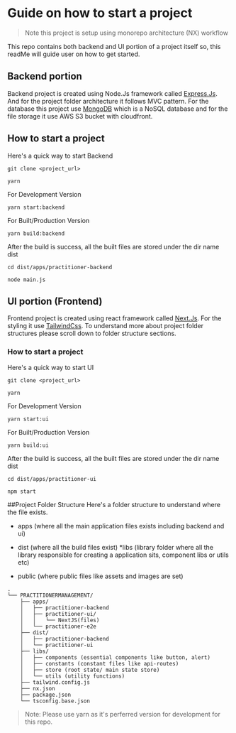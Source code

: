 # Guide on how to start a project

> Note this project is setup using monorepo architecture (NX) workflow

This repo contains both backend and UI portion of a project itself so, this readMe will guide user on how to get started.

## Backend portion

Backend project is created using Node.Js framework called [Express.Js](https://expressjs.com). And for the project folder architecture it follows MVC pattern. For the database this project use [MongoDB](https://www.mongodb.com) which is a NoSQL database and for the file storage it use AWS S3 bucket with cloudfront.

## How to start a project

Here's a quick way to start Backend

```
git clone <project_url>
```

```
yarn
```

For Development Version

```
yarn start:backend
```

For Built/Production Version

```
yarn build:backend
```

After the build is success, all the built files are stored under the dir name dist

```
cd dist/apps/practitioner-backend
```

```
node main.js
```

## UI portion (Frontend)

Frontend project is created using react framework called [Next.Js](https://nextjs.org). For the styling it use [TailwindCss](https://tailwindcss.com).
To understand more about project folder structures please scroll down to folder structure sections.

### How to start a project

Here's a quick way to start UI

```
git clone <project_url>
```

```
yarn
```

For Development Version

```
yarn start:ui
```

For Built/Production Version

```
yarn build:ui
```

After the build is success, all the built files are stored under the dir name dist

```
cd dist/apps/practitioner-ui
```

```
npm start
```

##Project Folder Structure
Here's a folder structure to understand where the file exists.

- apps (where all the main application files exists including backend and ui)

- dist (where all the build files exist)
  \*libs (library folder where all the library responsible for creating a application sits, component libs or utils etc)
- public (where public files like assets and images are set)

```
.
└── PRACTITIONERMANAGEMENT/
    ├── apps/
    │   ├── practitioner-backend
    │   ├── practitioner-ui/
    │   │   └── NextJS(files)
    │   └── practitioner-e2e
    ├── dist/
    │   ├── practitioner-backend
    │   └── practitioner-ui
    ├── libs/
    │   ├── components (essential components like button, alert)
    │   ├── constants (constant files like api-routes)
    │   ├── store (root state/ main state store)
    │   └── utils (utility functions)
    ├── tailwind.config.js
    ├── nx.json
    ├── package.json
    └── tsconfig.base.json
```

> Note: Please use yarn as it's perferred version for development for this repo.
